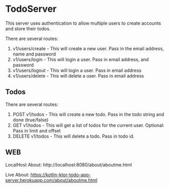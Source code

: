 # TodoServer
This server uses authentication to allow multiple users to create accounts and store their todos.

There are several routes:
1. v1/users/create - This will create a new user. Pass in the email address, name and password
2. v1/users/login - This will login a user. Pass in email address, and password
3. v1/users/logout - This will login a user. Pass in email address
4. v1/users/delete - This will delete a user. Pass in email address

## Todos
There are several routes:
1. POST v1/todos - This will create a new todo. Pass in the todo string and done (true/false)
2. GET v1/todos - This will get a list of todos for the current user. Optional: Pass in limit and offset
3. DELETE v1/todos - This will delete a todo. Pass in todo id.

## WEB
LocalHost About: http://localhost:8080/about/aboutme.html

Live About: https://kotlin-ktor-todo-app-server.herokuapp.com/about/aboutme.html


